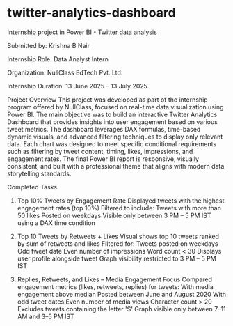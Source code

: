 # twitter-analytics-dashboard

Internship project in Power BI - Twitter data analysis

Submitted by: Krishna B Nair

Internship Role: Data Analyst Intern

Organization: NullClass EdTech Pvt. Ltd.

Internship Duration: 13 June 2025 – 13 July 2025

Project Overview
This project was developed as part of the internship program offered by NullClass, focused on real-time data visualization using Power BI. The main objective was to build an interactive Twitter Analytics Dashboard that provides insights into user engagement based on various tweet metrics. The dashboard leverages DAX formulas, time-based dynamic visuals, and advanced filtering techniques to display only relevant data. Each chart was designed to meet specific conditional requirements such as filtering by tweet content, timing, likes, impressions, and engagement rates. The final Power BI report is responsive, visually consistent, and built with a professional theme that aligns with modern data storytelling standards.

Completed Tasks
1. Top 10% Tweets by Engagement Rate
Displayed tweets with the highest engagement rates (top 10%)
Filtered to include:
Tweets with more than 50 likes
Posted on weekdays
Visible only between 3 PM – 5 PM IST using a DAX time condition

2. Top 10 Tweets by Retweets + Likes
Visual shows top 10 tweets ranked by sum of retweets and likes
Filtered for:
Tweets posted on weekdays
Odd tweet date
Even number of impressions
Word count < 30
Displays user profile alongside tweet
Graph visibility restricted to 3 PM – 5 PM IST

3. Replies, Retweets, and Likes – Media Engagement Focus
Compared engagement metrics (likes, retweets, replies) for tweets:
With media engagement above median
Posted between June and August 2020
With odd tweet dates
Even number of media views
Character count > 20
Excludes tweets containing the letter 'S'
Graph visible only between 7–11 AM and 3–5 PM IST
